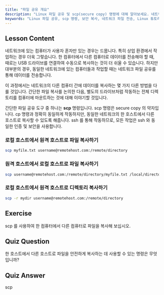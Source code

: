 ```yaml
---
title: "파일 공유 개요"
description: "Linux 파일 공유 및 scp(secure copy) 명령에 대해 알아보세요. 네트워크의 호스트 간에 파일을 전송하세요. 이 초보자 친화적인 가이드로 시작하세요!"
keywords: "Linux 파일 공유, scp 명령, 보안 복사, 네트워크 파일 전송, Linux 튜토리얼, 초보자 Linux, Linux 가이드"
---
```


## Lesson Content

네트워크에 있는 컴퓨터가 사용자 혼자만 있는 경우는 드뭅니다. 특히 상업 환경에서 작업하는 경우 더욱 그렇습니다. 한 컴퓨터에서 다른 컴퓨터로 데이터를 전송해야 할 때, 때로는 USB 드라이브를 연결하여 수동으로 복사하는 것이 더 쉬울 수 있습니다. 하지만 대부분의 경우, 동일한 네트워크에 있는 컴퓨터들과 작업할 때는 네트워크 파일 공유를 통해 데이터를 전송합니다.

이 과정에서는 네트워크의 다른 컴퓨터 간에 데이터를 복사하는 몇 가지 다른 방법을 다룰 것입니다. 간단한 파일 복사를 논의한 다음, 별도의 드라이브처럼 작동하는 전체 디렉토리를 컴퓨터에 마운트하는 것에 대해 이야기할 것입니다.

간단한 파일 공유 도구 중 하나는 **scp** 명령입니다. scp 명령은 secure copy 의 약자입니다. cp 명령과 정확히 동일하게 작동하지만, 동일한 네트워크의 한 호스트에서 다른 호스트로 복사할 수 있도록 해줍니다. ssh 를 통해 작동하므로, 모든 작업은 ssh 와 동일한 인증 및 보안을 사용합니다.

### 로컬 호스트에서 원격 호스트로 파일 복사하기

```bash
scp myfile.txt username@remotehost.com:/remote/directory
```

### 원격 호스트에서 로컬 호스트로 파일 복사하기

```bash
scp username@remotehost.com:/remote/directory/myfile.txt /local/directory
```

### 로컬 호스트에서 원격 호스트로 디렉토리 복사하기

```bash
scp -r mydir username@remotehost.com:/remote/directory
```

## Exercise

scp 를 사용하여 한 컴퓨터에서 다른 컴퓨터로 파일을 복사해 보십시오.

## Quiz Question

한 호스트에서 다른 호스트로 파일을 안전하게 복사하는 데 사용할 수 있는 명령은 무엇입니까?

## Quiz Answer

scp
